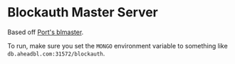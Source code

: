# Blockauth Master Server
Based off [Port's blmaster](https://github.com/Electrk/blmaster).

To run, make sure you set the `MONGO` environment variable to something like `db.aheadbl.com:31572/blockauth`.
